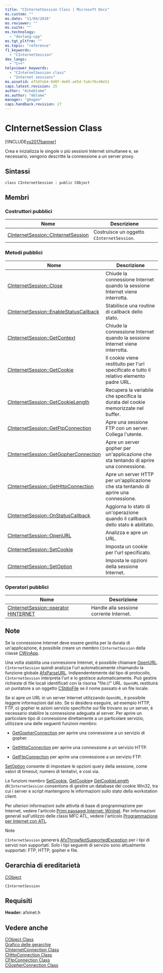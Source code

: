 ```yaml
---
title: "CInternetSession Class | Microsoft Docs"
ms.custom: ""
ms.date: "11/04/2016"
ms.reviewer: ""
ms.suite: ""
ms.technology: 
  - "devlang-cpp"
ms.tgt_pltfrm: ""
ms.topic: "reference"
f1_keywords: 
  - "CInternetSession"
dev_langs: 
  - "C++"
helpviewer_keywords: 
  - "CInternetSession class"
  - "Internet sessions"
ms.assetid: ef54feb4-9d0f-4e65-a45d-7a4cf6c40e51
caps.latest.revision: 25
author: "mikeblome"
ms.author: "mblome"
manager: "ghogen"
caps.handback.revision: 27
---
```

# CInternetSession Class
[!INCLUDE[vs2017banner](../../assembler/inline/includes/vs2017banner.md)]

Crea e inizializza le singole o più sessioni Internet simultanee e, se necessario, vengono descritte la connessione a un server proxy.  
  
## Sintassi  
  
```  
class CInternetSession : public CObject  
```  
  
## Membri  
  
### Costruttori pubblici  
  
|Nome|Descrizione|  
|----------|-----------------|  
|[CInternetSession::CInternetSession](../Topic/CInternetSession::CInternetSession.md)|Costruisce un oggetto `CInternetSession`.|  
  
### Metodi pubblici  
  
|Nome|Descrizione|  
|----------|-----------------|  
|[CInternetSession::Close](../Topic/CInternetSession::Close.md)|Chiude la connessione Internet quando la sessione Internet viene interrotta.|  
|[CInternetSession::EnableStatusCallback](../Topic/CInternetSession::EnableStatusCallback.md)|Stabilisce una routine di callback dello stato.|  
|[CInternetSession::GetContext](../Topic/CInternetSession::GetContext.md)|Chiude la connessione Internet quando la sessione Internet viene interrotta.|  
|[CInternetSession::GetCookie](../Topic/CInternetSession::GetCookie.md)|Il cookie viene restituito per l'url specificato e tutto il relativo elemento padre URL.|  
|[CInternetSession::GetCookieLength](../Topic/CInternetSession::GetCookieLength.md)|Recupera la variabile che specifica la durata del cookie memorizzate nel buffer.|  
|[CInternetSession::GetFtpConnection](../Topic/CInternetSession::GetFtpConnection.md)|Apre una sessione FTP con un server.  Collega l'utente.|  
|[CInternetSession::GetGopherConnection](../Topic/CInternetSession::GetGopherConnection.md)|Apre un server gopher per un'applicazione che sta tentando di aprire una connessione.|  
|[CInternetSession::GetHttpConnection](../Topic/CInternetSession::GetHttpConnection.md)|Apre un server HTTP per un'applicazione che sta tentando di aprire una connessione.|  
|[CInternetSession::OnStatusCallback](../Topic/CInternetSession::OnStatusCallback.md)|Aggiorna lo stato di un'operazione quando il callback dello stato è abilitato.|  
|[CInternetSession::OpenURL](../Topic/CInternetSession::OpenURL.md)|Analizza e apre un URL.|  
|[CInternetSession::SetCookie](../Topic/CInternetSession::SetCookie.md)|Imposta un cookie per l'url specificato.|  
|[CInternetSession::SetOption](../Topic/CInternetSession::SetOption.md)|Imposta le opzioni della sessione Internet.|  
  
### Operatori pubblici  
  
|Nome|Descrizione|  
|----------|-----------------|  
|[CInternetSession::operator HINTERNET](../Topic/CInternetSession::operator%20HINTERNET.md)|Handle alla sessione corrente Internet.|  
  
## Note  
 Se la connessione Internet deve essere gestita per la durata di un'applicazione, è possibile creare un membro `CInternetSession` della classe [CWinApp](../../mfc/reference/cwinapp-class.md).  
  
 Una volta stabilita una connessione Internet, è possibile chiamare [OpenURL](../Topic/CInternetSession::OpenURL.md).  `CInternetSession` quindi analizza l'url automaticamente chiamando la funzione globale [AfxParseURL](../Topic/AfxParseURL.md).  Indipendentemente dal tipo di protocollo, `CInternetSession` interpreta l'url e lo gestisce automaticamente.  Può gestire richieste di file locali identificati con la risorsa "file:\/\/" URL.  `OpenURL` restituirà un puntatore a un oggetto [CStdioFile](../../mfc/reference/cstdiofile-class.md) se il nome passato è un file locale.  
  
 Se si apre un URL in un server Internet utilizzando `OpenURL`, è possibile leggere informazioni dal sito.  Se si desidera eseguire, ad esempio HTTP, FTP, o\) gopher le azioni servizio specifiche sui file trovano su un server, è necessario stabilire la connessione adeguata al server.  Per aprire un particolare tipo di connessione direttamente a un particolare servizio, utilizzare una delle seguenti funzioni membro:  
  
-   [GetGopherConnection](../Topic/CInternetSession::GetGopherConnection.md) per aprire una connessione a un servizio di gopher.  
  
-   [GetHttpConnection](../Topic/CInternetSession::GetHttpConnection.md) per aprire una connessione a un servizio HTTP.  
  
-   [GetFtpConnection](../Topic/CInternetSession::GetFtpConnection.md) per aprire una connessione a un servizio FTP.  
  
 [SetOption](../Topic/CInternetSession::SetOption.md) consente di impostare le opzioni query della sessione, come valori di timeout, numero di tentativi, e così via.  
  
 Le funzioni membro [SetCookie](../Topic/CInternetSession::SetCookie.md), [GetCookie](../Topic/CInternetSession::GetCookie.md)e [GetCookieLength](../Topic/CInternetSession::GetCookieLength.md) di`CInternetSession` consentono di gestire un database dei cookie Win32, tra cui i server e script mantengono le informazioni sullo stato della workstation client.  
  
 Per ulteriori informazioni sulle attività di base di programmazione per Internet, vedere l'articolo [Primi passaggi Internet: WinInet](../../mfc/wininet-basics.md).  Per informazioni generali sull'utilizzo delle classi MFC ATL, vedere l'articolo [Programmazione per Internet con ATL](../../mfc/win32-internet-extensions-wininet.md).  
  
> [!NOTE]
>  `CInternetSession` genererà [AfxThrowNotSupportedException](../Topic/AfxThrowNotSupportedException.md) per i tipi di servizi non supportati.  Solo i tipi seguenti di servizio sono attualmente supportati: FTP, HTTP, gopher e file.  
  
## Gerarchia di ereditarietà  
 [CObject](../../mfc/reference/cobject-class.md)  
  
 `CInternetSession`  
  
## Requisiti  
 **Header:** afxinet.h  
  
## Vedere anche  
 [CObject Class](../../mfc/reference/cobject-class.md)   
 [Grafico delle gerarchie](../../mfc/hierarchy-chart.md)   
 [CInternetConnection Class](../../mfc/reference/cinternetconnection-class.md)   
 [CHttpConnection Class](../../mfc/reference/chttpconnection-class.md)   
 [CFtpConnection Class](../../mfc/reference/cftpconnection-class.md)   
 [CGopherConnection Class](../../mfc/reference/cgopherconnection-class.md)